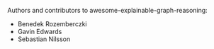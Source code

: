 Authors and contributors to awesome-explainable-graph-reasoning:

- Benedek Rozemberczki
- Gavin Edwards
- Sebastian Nilsson

